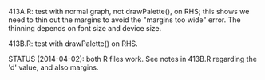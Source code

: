 413A.R: test with normal graph, not drawPalette(), on RHS; this shows we need
to thin out the margins to avoid the "margins too wide" error.  The thinning
depends on font size and device size.

413B.R: test with drawPalette() on RHS.

STATUS (2014-04-02): both R files work.  See notes in 413B.R regarding the 'd'
value, and also margins.

